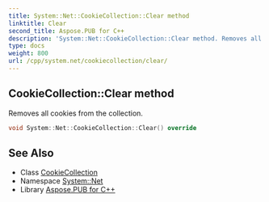 ```yaml
---
title: System::Net::CookieCollection::Clear method
linktitle: Clear
second_title: Aspose.PUB for C++
description: 'System::Net::CookieCollection::Clear method. Removes all cookies from the collection in C++.'
type: docs
weight: 800
url: /cpp/system.net/cookiecollection/clear/
---
```

## CookieCollection::Clear method


Removes all cookies from the collection.

```cpp
void System::Net::CookieCollection::Clear() override
```

## See Also

* Class [CookieCollection](../)
* Namespace [System::Net](../../)
* Library [Aspose.PUB for C++](../../../)
